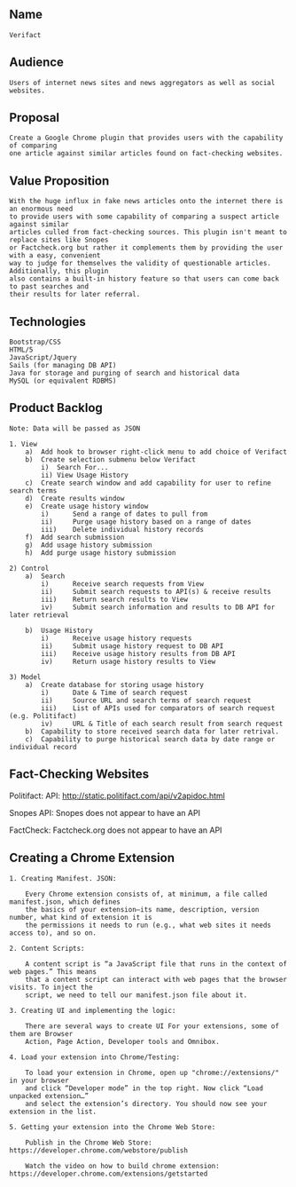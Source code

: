 ## Name 

    Verifact

## Audience

    Users of internet news sites and news aggregators as well as social websites.

## Proposal

    Create a Google Chrome plugin that provides users with the capability of comparing
    one article against similar articles found on fact-checking websites. 

## Value Proposition

    With the huge influx in fake news articles onto the internet there is an enormous need
    to provide users with some capability of comparing a suspect article against similar 
    articles culled from fact-checking sources. This plugin isn't meant to replace sites like Snopes 
    or Factcheck.org but rather it complements them by providing the user with a easy, convenient 
    way to judge for themselves the validity of questionable articles. Additionally, this plugin
    also contains a built-in history feature so that users can come back to past searches and
    their results for later referral.

## Technologies

    Bootstrap/CSS
    HTML/5
    JavaScript/Jquery
    Sails (for managing DB API)
    Java for storage and purging of search and historical data
    MySQL (or equivalent RDBMS)

## Product Backlog

    Note: Data will be passed as JSON

    1. View
        a)  Add hook to browser right-click menu to add choice of Verifact
        b)  Create selection submenu below Verifact
            i)  Search For...
            ii) View Usage History
        c)  Create search window and add capability for user to refine search terms
        d)  Create results window
        e)  Create usage history window
            i)      Send a range of dates to pull from
            ii)     Purge usage history based on a range of dates
            iii)    Delete individual history records
        f)  Add search submission
        g)  Add usage history submission
        h)  Add purge usage history submission

    2) Control
        a)  Search
            i)      Receive search requests from View
            ii)     Submit search requests to API(s) & receive results
            iii)    Return search results to View
            iv)     Submit search information and results to DB API for later retrieval

        b)  Usage History
            i)      Receive usage history requests
            ii)     Submit usage history request to DB API
            iii)    Receive usage history results from DB API
            iv)     Return usage history results to View

    3) Model
        a)  Create database for storing usage history
            i)      Date & Time of search request
            ii)     Source URL and search terms of search request
            iii)    List of APIs used for comparators of search request (e.g. Politifact)
            iv)     URL & Title of each search result from search request
        b)  Capability to store received search data for later retrival.
        c)  Capability to purge historical search data by date range or individual record

## Fact-Checking Websites

Politifact: API: http://static.politifact.com/api/v2apidoc.html

Snopes API: Snopes does not appear to have an API

FactCheck: Factcheck.org does not appear to have an API

## Creating a Chrome Extension

    1. Creating Manifest. JSON:

        Every Chrome extension consists of, at minimum, a file called manifest.json, which defines
        the basics of your extension—its name, description, version number, what kind of extension it is
        the permissions it needs to run (e.g., what web sites it needs access to), and so on.

    2. Content Scripts:

        A content script is “a JavaScript file that runs in the context of web pages.” This means 
        that a content script can interact with web pages that the browser visits. To inject the 
        script, we need to tell our manifest.json file about it.

    3. Creating UI and implementing the logic:

        There are several ways to create UI For your extensions, some of them are Browser 
        Action, Page Action, Developer tools and Omnibox.

    4. Load your extension into Chrome/Testing:

        To load your extension in Chrome, open up "chrome://extensions/" in your browser 
        and click “Developer mode” in the top right. Now click “Load unpacked extension…” 
        and select the extension’s directory. You should now see your extension in the list.

    5. Getting your extension into the Chrome Web Store:

        Publish in the Chrome Web Store: https://developer.chrome.com/webstore/publish

        Watch the video on how to build chrome extension: https://developer.chrome.com/extensions/getstarted
